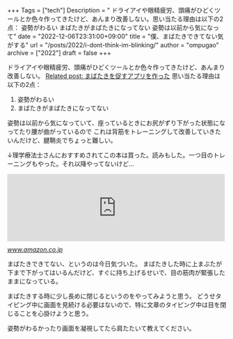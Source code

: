 +++
Tags = ["tech"]
Description = " ドライアイや眼精疲労、頭痛がひどくツールとか色々作ってきたけど、あんまり改善しない。思い当たる理由は以下の2点：   姿勢がわるい  まばたきがまばたきになってない   姿勢は以前から気になって"
date = "2022-12-06T23:31:00+09:00"
title = "僕、まばたきできてない気がする"
url = "/posts/2022/i-dont-think-im-blinking/"
author = "ompugao"
archive = ["2022"]
draft = false
+++

<body>
<p>ドライアイや眼精疲労、頭痛がひどくツールとか色々作ってきたけど、あんまり改善しない。
<a href="{{% ref path=\"/posts/2022/made-a-blinking-reminder-app/\"%}}">Related post: まばたきを促すアプリを作った</a>
思い当たる理由は以下の2点：</p>

<ol>
<li>姿勢がわるい</li>
<li>まばたきがまばたきになってない</li>
</ol>


<p>姿勢は以前から気になっていて、座っているときにお尻がずり下がった状態になってたり腰が曲がっているので
これは背筋をトレーニングして改善していきたいんだけど、腱鞘炎でちょっと難しい。</p>

<p>↓理学療法士さんにおすすめされてこの本は買った。読みもした。一つ目のトレーニングもやった。それ以降やってないけど…</p>

<p><iframe src="https://hatenablog-parts.com/embed?url=https%3A%2F%2Fwww.amazon.co.jp%2F%25E3%2583%2597%25E3%2583%25AA%25E3%2582%25BA%25E3%2583%258A%25E3%2583%25BC%25E3%2583%25BB%25E3%2583%2588%25E3%2583%25AC%25E3%2583%25BC%25E3%2583%258B%25E3%2583%25B3%25E3%2582%25B0-%25E5%259C%25A7%25E5%2580%2592%25E7%259A%2584%25E3%2581%25AA%25E5%25BC%25B7%25E3%2581%2595%25E3%2582%2592%25E6%2589%258B%25E3%2581%25AB%25E5%2585%25A5%25E3%2582%258C%25E3%2582%258B%25E7%25A9%25B6%25E6%25A5%25B5%25E3%2581%25AE%25E8%2587%25AA%25E9%2587%258D%25E7%25AD%258B%25E3%2583%2588%25E3%2583%25AC-%25E3%2583%259D%25E3%2583%25BC%25E3%2583%25AB%25E3%2583%25BB%25E3%2582%25A6%25E3%2582%25A8%25E3%2582%25A4%25E3%2583%2589-ebook%2Fdp%2FB0746H85JW%2Fref%3Dsr_1_1%3Fkeywords%3D%25E3%2583%2597%25E3%2583%25AA%25E3%2582%25BA%25E3%2583%258A%25E3%2583%25BC%25E3%2583%2588%25E3%2583%25AC%25E3%2583%25BC%25E3%2583%258B%25E3%2583%25B3%25E3%2582%25B0%26qid%3D1670336602%26sprefix%3D%25E3%2581%25B7%25E3%2582%258A%25E3%2581%259A%25E3%2581%25AA%25E3%2583%25BC%252Caps%252C446%26sr%3D8-1" title="プリズナー・トレーニング 圧倒的な強さを手に入れる究極の自重筋トレ | ポール・ウエイド, 山田 雅久 | スポーツ | Kindleストア | Amazon" class="embed-card embed-webcard" scrolling="no" frameborder="0" style="display: block; width: 100%; height: 155px; max-width: 500px; margin: 10px 0px;" loading="lazy"></iframe><cite class="hatena-citation"><a href="https://www.amazon.co.jp/%E3%83%97%E3%83%AA%E3%82%BA%E3%83%8A%E3%83%BC%E3%83%BB%E3%83%88%E3%83%AC%E3%83%BC%E3%83%8B%E3%83%B3%E3%82%B0-%E5%9C%A7%E5%80%92%E7%9A%84%E3%81%AA%E5%BC%B7%E3%81%95%E3%82%92%E6%89%8B%E3%81%AB%E5%85%A5%E3%82%8C%E3%82%8B%E7%A9%B6%E6%A5%B5%E3%81%AE%E8%87%AA%E9%87%8D%E7%AD%8B%E3%83%88%E3%83%AC-%E3%83%9D%E3%83%BC%E3%83%AB%E3%83%BB%E3%82%A6%E3%82%A8%E3%82%A4%E3%83%89-ebook/dp/B0746H85JW/ref=sr_1_1?keywords=%E3%83%97%E3%83%AA%E3%82%BA%E3%83%8A%E3%83%BC%E3%83%88%E3%83%AC%E3%83%BC%E3%83%8B%E3%83%B3%E3%82%B0&amp;qid=1670336602&amp;sprefix=%E3%81%B7%E3%82%8A%E3%81%9A%E3%81%AA%E3%83%BC%2Caps%2C446&amp;sr=8-1">www.amazon.co.jp</a></cite></p>

<p>まばたきできてない、というのは今日気づいた。
まばたきした時に上まぶたが下まで下がってはいるんだけど、すぐに持ち上げるせいで、目の筋肉が緊張したままになっている。</p>

<p>まばたきする時に少し長めに閉じるというのをやってみようと思う。
どうせタイピング中に画面を見続ける必要はないので、特に文章のタイピング中は目を閉じることを心掛けようと思う。</p>

<p>姿勢がわるかったり画面を凝視してたら肩たたいて教えてください。</p>
</body>
